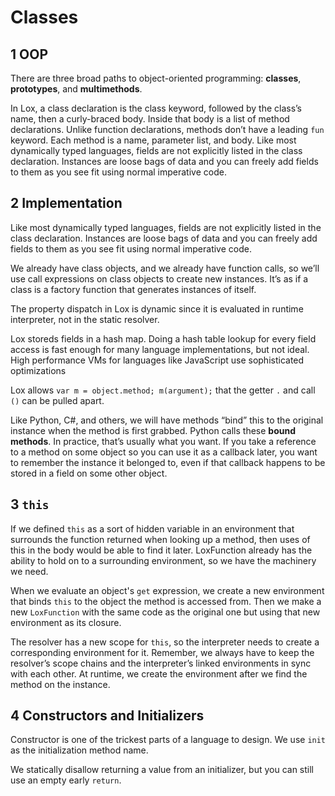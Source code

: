 # Classes

## 1 OOP

There are three broad paths to object-oriented programming: **classes**, **prototypes**, and **multimethods**.

In Lox, a class declaration is the class keyword, followed by the class’s name, then a curly-braced body. Inside that body is a list of method declarations. Unlike function declarations, methods don’t have a leading `fun` keyword. Each method is a name, parameter list, and body. Like most dynamically typed languages, fields are not explicitly listed in the class declaration. Instances are loose bags of data and you can freely add fields to them as you see fit using normal imperative code.

## 2 Implementation

Like most dynamically typed languages, fields are not explicitly listed in the class declaration. Instances are loose bags of data and you can freely add fields to them as you see fit using normal imperative code.

We already have class objects, and we already have function calls, so we’ll use call expressions on class objects to create new instances. It’s as if a class is a factory function that generates instances of itself.

The property dispatch in Lox is dynamic since it is evaluated in runtime interpreter, not in the static resolver.

Lox storeds fields in a hash map. Doing a hash table lookup for every field access is fast enough for many language implementations, but not ideal. High performance VMs for languages like JavaScript use sophisticated optimizations

Lox allows `var m = object.method; m(argument);` that the getter `.` and call `()` can be pulled apart.

Like Python, C#, and others, we will have methods “bind” this to the original instance when the method is first grabbed. Python calls these **bound methods**. In practice, that’s usually what you want. If you take a reference to a method on some object so you can use it as a callback later, you want to remember the instance it belonged to, even if that callback happens to be stored in a field on some other object.

## 3 `this`

If we defined `this` as a sort of hidden variable in an environment that surrounds the function returned when looking up a method, then uses of this in the body would be able to find it later. LoxFunction already has the ability to hold on to a surrounding environment, so we have the machinery we need.

When we evaluate an object's `get` expression, we create a new environment that binds `this` to the object the method is accessed from. Then we make a new `LoxFunction` with the same code as the original one but using that new environment as its closure.

The resolver has a new scope for `this`, so the interpreter needs to create a corresponding environment for it. Remember, we always have to keep the resolver’s scope chains and the interpreter’s linked environments in sync with each other. At runtime, we create the environment after we find the method on the instance.

## 4 Constructors and Initializers

Constructor is one of the trickest parts of a language to design. We use `init` as the initialization method name.

We statically disallow returning a value from an initializer, but you can still use an empty early `return`.
